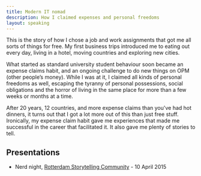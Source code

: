 ```yaml
---
title: Modern IT nomad
description: How I claimed expenses and personal freedoms
layout: speaking
---
```


This is the story of how I chose a job and work assignments that got me all sorts of things for free. My first business trips introduced me to eating out every day, living in a hotel, moving countries and exploring new cities.

What started as standard university student behaviour soon became an expense claims habit, and an ongoing challenge to do new things on OPM (other people’s money). While I was at it, I claimed all kinds of personal freedoms as well, escaping the tyranny of personal possessions, social obligations and the horror of living in the same place for more than a few weeks or months at a time.

After 20 years, 12 countries, and more expense claims than you've had hot dinners, it turns out that I got a lot more out of this than just free stuff. Ironically, my expense claim habit gave me experiences that made me successful in the career that facilitated it. It also gave me plenty of stories to tell.

## Presentations

* Nerd night, [Rotterdam Storytelling Community](http://nerdnight-rotterdam.tumblr.com/post/113780696094/modern-it-nomad) - 10 April 2015